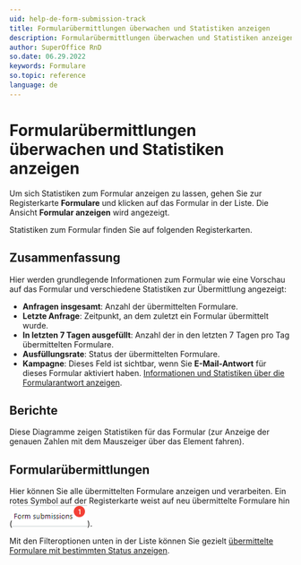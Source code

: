 ```yaml
---
uid: help-de-form-submission-track
title: Formularübermittlungen überwachen und Statistiken anzeigen
description: Formularübermittlungen überwachen und Statistiken anzeigen
author: SuperOffice RnD
so.date: 06.29.2022
keywords: Formulare
so.topic: reference
language: de
---
```


# Formularübermittlungen überwachen und Statistiken anzeigen

Um sich Statistiken zum Formular anzeigen zu lassen, gehen Sie zur Registerkarte **Formulare** und klicken auf das Formular in der Liste. Die Ansicht **Formular anzeigen** wird angezeigt.

Statistiken zum Formular finden Sie auf folgenden Registerkarten.

## Zusammenfassung

Hier werden grundlegende Informationen zum Formular wie eine Vorschau auf das Formular und verschiedene Statistiken zur Übermittlung angezeigt:

* **Anfragen insgesamt**: Anzahl der übermittelten Formulare.
* **Letzte Anfrage**: Zeitpunkt, an dem zuletzt ein Formular übermittelt wurde.
* **In letzten 7 Tagen ausgefüllt**: Anzahl der in den letzten 7 Tagen pro Tag übermittelten Formulare.
* **Ausfüllungsrate**: Status der übermittelten Formulare.
* **Kampagne**: Dieses Feld ist sichtbar, wenn Sie **E-Mail-Antwort** für dieses Formular aktiviert haben. [Informationen und Statistiken über die Formularantwort anzeigen][2].

## Berichte

Diese Diagramme zeigen Statistiken für das Formular (zur Anzeige der genauen Zahlen mit dem Mauszeiger über das Element fahren).

## Formularübermittlungen

Hier können Sie alle übermittelten Formulare anzeigen und verarbeiten. Ein rotes Symbol auf der Registerkarte weist auf neu übermittelte Formulare hin (![Symbol][img1]).

Mit den Filteroptionen unten in der Liste können Sie gezielt [übermittelte Formulare mit bestimmten Status anzeigen][3].

<!-- Referenced links -->
[2]: ../../../mailing/learn/follow-up/view-statistics.md
[3]: process.md

<!-- Referenced images -->
[img1]: ../../../../../media/icons/marketing-and-forms/form-notification.png
